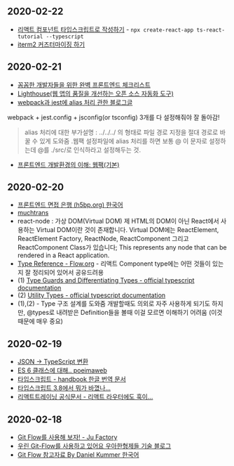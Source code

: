## 2020-02-22
* [리액트 컴포넌트 타입스크립트로 작성하기](https://velog.io/@velopert/create-typescript-react-component) - `npx create-react-app ts-react-tutorial --typescript`
* [iterm2 커즈터마이징 하기](https://beomi.github.io/2017/07/07/Beautify-ZSH/)

## 2020-02-21
* [꼼꼼한 개발자들을 위한 완벽 프론트엔드 체크리스트](https://github.com/kesuskim/Front-End-Checklist)
* [Lighthouse(웹 앱의 품질을 개선하는 오픈 소스 자동화 도구)](https://developers.google.com/web/tools/lighthouse)
* [webpack과 jest에 alias 처리 관한 블로그글](https://medium.com/@justintulk/solve-module-import-aliasing-for-webpack-jest-and-vscode-74007ce4adc9)

webpack + jest.config + jsconfig(or tsconfig) 3개를 다 설정해줘야 잘 돌아감!

>  alias 처리에 대한 부가설명 
: ../../../ 의 형태로 파일 경로 지정을 절대 경로로 바꿀 수 있게 도와줌 .웹팩 설정파일에 alias 처리를 하면 보통 @ 이 문자로 설정하는데
@를 ./src/로 인식하라고 설정해두는 것.
* [프론트엔드 개발환경의 이해: 웹팩(기본)](https://jeonghwan-kim.github.io/series/2019/12/10/frontend-dev-env-webpack-basic.html)


## 2020-02-20
* [프론트엔드 면접 은행 (h5bp.org) 한국어](https://h5bp.org/Front-end-Developer-Interview-Questions/translations/korean/)
* [muchtrans](https://muchtrans.com/)
* react-node : 가상 DOM(Virtual DOM) 제 HTML의 DOM이 아닌 React에서 사용하는 Virtual DOM이란 것이 존재합니다. Virtual DOM에는 ReactElement, ReactElement Factory, ReactNode, ReactComponent 그리고 ReactComponent Class가 있습니다; This represents any node that can be rendered in a React application.
* [Type Reference - Flow.org](https://flow.org/en/docs/react/types/) - 리액트 Component type에는 어떤 것들이 있는지 잘 정리되어 있어서 공유드려용
* (1) [Type Guards and Differentiating Types - official typescript documentation](https://www.typescriptlang.org/docs/handbook/advanced-types.html#type-guards-and-differentiating-types) 
* (2) [Utility Types - official typescript documentation](https://www.typescriptlang.org/docs/handbook/utility-types.html)
* (1),(2) - Type 구조 설계를 도와줌 개발할때도 의외로 자주 사용하게 되기도 하지만, @types로 내려받은 Definition들을 볼때 이걸 모르면 이해하기 어려움 (이것 때문에 매우 중요)

## 2020-02-19
* [JSON -> TypeScript 변환](https://jvilk.com/MakeTypes/)
* [ES 6 클래스에 대해.. poeimaweb ](https://poiemaweb.com/es6-class)
* [타입스크립트 - handbook 한글 번역 문서](https://typescript-kr.github.io/)
* [타입스크립트 3.8에서 뭐가 바꼈나...](https://devblogs.microsoft.com/typescript/announcing-typescript-3-8-rc/)
* [리액트트레이닝 공식문서 - 리액트 라우터에도 훅이...](https://reacttraining.com/react-router/web/api/Hooks/uselocation)

## 2020-02-18
* [Git Flow를 사용해 보자! - Ju Factory](https://yujuwon.tistory.com/entry/GIT-FLOW-git-flow%EB%A5%BC-%EC%82%AC%EC%9A%A9%ED%95%B4-%EB%B3%B4%EC%9E%90)
* [우린 Git-Flow를 사용하고 있어요 우아한형제들 기술 블로그](https://woowabros.github.io/experience/2017/10/30/baemin-mobile-git-branch-strategy.html)
* [Git Flow 참고자료 By Daniel Kummer 한국어](https://danielkummer.github.io/git-flow-cheatsheet/index.ko_KR.html)
